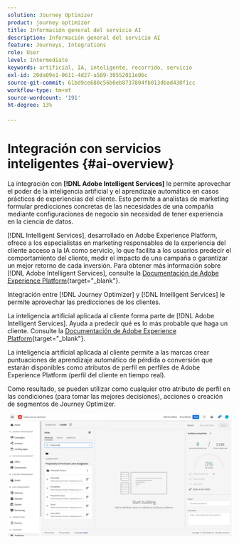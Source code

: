 ```yaml
---
solution: Journey Optimizer
product: journey optimizer
title: Información general del servicio AI
description: Información general del servicio AI
feature: Journeys, Integrations
role: User
level: Intermediate
keywords: artificial, IA, inteligente, recorrido, servicio
exl-id: 20da09e1-0611-4d27-a589-30552011e06c
source-git-commit: 61bd9ce680c56b0eb8737804fb013dbad430f1cc
workflow-type: tm+mt
source-wordcount: '191'
ht-degree: 13%

---
```


# Integración con servicios inteligentes {#ai-overview}

La integración con **[!DNL Adobe Intelligent Services]** le permite aprovechar el poder de la inteligencia artificial y el aprendizaje automático en casos prácticos de experiencias del cliente. Esto permite a analistas de marketing formular predicciones concretas de las necesidades de una compañía mediante configuraciones de negocio sin necesidad de tener experiencia en la ciencia de datos.

[!DNL Intelligent Services], desarrollado en Adobe Experience Platform, ofrece a los especialistas en marketing responsables de la experiencia del cliente acceso a la IA como servicio, lo que facilita a los usuarios predecir el comportamiento del cliente, medir el impacto de una campaña o garantizar un mejor retorno de cada inversión. Para obtener más información sobre [!DNL Adobe Intelligent Services], consulte la [Documentación de Adobe Experience Platform](https://experienceleague.adobe.com/docs/experience-platform/intelligent-services/home.html){target="_blank"}.

Integración entre [!DNL Journey Optimizer] y [!DNL Intelligent Services] le permite aprovechar las predicciones de los clientes.

La inteligencia artificial aplicada al cliente forma parte de [!DNL Adobe Intelligent Services]. Ayuda a predecir qué es lo más probable que haga un cliente. Consulte la [Documentación de Adobe Experience Platform](https://experienceleague.adobe.com/docs/experience-platform/intelligent-services/customer-ai/overview.html?lang=es){target="_blank"}.

La inteligencia artificial aplicada al cliente permite a las marcas crear puntuaciones de aprendizaje automático de pérdida o conversión que estarán disponibles como atributos de perfil en perfiles de Adobe Experience Platform (perfil del cliente en tiempo real).

Como resultado, se pueden utilizar como cualquier otro atributo de perfil en las condiciones (para tomar las mejores decisiones), acciones o creación de segmentos de Journey Optimizer.

![](assets/customer-ai.png)
